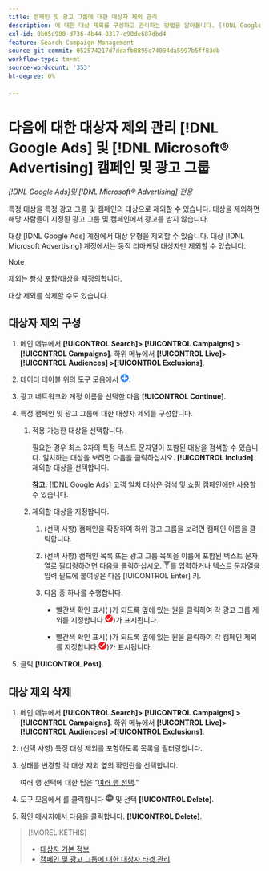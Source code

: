 ```yaml
---
title: 캠페인 및 광고 그룹에 대한 대상자 제외 관리
description: 에 대한 대상 제외를 구성하고 관리하는 방법을 알아봅니다. [!DNL Google Ads] 및 [!DNL Microsoft® Advertising] 캠페인 및 광고 그룹.
exl-id: 0b05d980-d736-4b44-8317-c90de687dbd4
feature: Search Campaign Management
source-git-commit: 052574217d7ddafb8895c74094da5997b5ff83db
workflow-type: tm+mt
source-wordcount: '353'
ht-degree: 0%

---
```


# 다음에 대한 대상자 제외 관리 [!DNL Google Ads] 및 [!DNL Microsoft® Advertising] 캠페인 및 광고 그룹

*[!DNL Google Ads]및 [!DNL Microsoft® Advertising] 전용*

특정 대상을 특정 광고 그룹 및 캠페인의 대상으로 제외할 수 있습니다. 대상을 제외하면 해당 사람들이 지정된 광고 그룹 및 캠페인에서 광고를 받지 않습니다.

대상 [!DNL Google Ads] 계정에서 대상 유형을 제외할 수 있습니다. 대상 [!DNL Microsoft Advertising] 계정에서는 동적 리마케팅 대상자만 제외할 수 있습니다.

>[!NOTE]
>
>제외는 항상 포함/대상을 재정의합니다.

대상 제외를 삭제할 수도 있습니다.

## 대상자 제외 구성

1. 메인 메뉴에서 **[!UICONTROL Search]> [!UICONTROL Campaigns] >[!UICONTROL Campaigns]**. 하위 메뉴에서 **[!UICONTROL Live]> [!UICONTROL Audiences] >[!UICONTROL Exclusions]**.

1. 데이터 테이블 위의 도구 모음에서 ![만들기](/help/search-social-commerce/assets/add.png "만들기").

1. 광고 네트워크와 계정 이름을 선택한 다음 **[!UICONTROL Continue]**.

1. 특정 캠페인 및 광고 그룹에 대한 대상자 제외를 구성합니다.

   1. 적용 가능한 대상을 선택합니다.

      필요한 경우 최소 3자의 특정 텍스트 문자열이 포함된 대상을 검색할 수 있습니다. 일치하는 대상을 보려면 다음을 클릭하십시오. **[!UICONTROL Include]** 제외할 대상을 선택합니다.

      **참고:** [!DNL Google Ads] 고객 일치 대상은 검색 및 쇼핑 캠페인에만 사용할 수 있습니다.

   1. 제외할 대상을 지정합니다.

      1. (선택 사항) 캠페인을 확장하여 하위 광고 그룹을 보려면 캠페인 이름을 클릭합니다.

      1. (선택 사항) 캠페인 목록 또는 광고 그룹 목록을 이름에 포함된 텍스트 문자열로 필터링하려면 다음을 클릭하십시오. ![필터](/help/search-social-commerce/assets/filter.png "필터")를 입력하거나 텍스트 문자열을 입력 필드에 붙여넣은 다음 [!UICONTROL Enter] 키.

      1. 다음 중 하나를 수행합니다.

         * 빨간색 확인 표시( )가 되도록 옆에 있는 원을 클릭하여 각 광고 그룹 제외를 지정합니다.![제외](/help/search-social-commerce/assets/exclude.png "제외"))가 표시됩니다.

         * 빨간색 확인 표시( )가 되도록 옆에 있는 원을 클릭하여 각 캠페인 제외를 지정합니다.![제외](/help/search-social-commerce/assets/exclude.png "제외"))가 표시됩니다.

1. 클릭 **[!UICONTROL Post]**.

## 대상 제외 삭제

1. 메인 메뉴에서 **[!UICONTROL Search]> [!UICONTROL Campaigns] >[!UICONTROL Campaigns]**. 하위 메뉴에서 **[!UICONTROL Live]> [!UICONTROL Audiences] >[!UICONTROL Exclusions]**.

1. (선택 사항) 특정 대상 제외를 포함하도록 목록을 필터링합니다.

1. 상태를 변경할 각 대상 제외 옆의 확인란을 선택합니다.

   여러 행 선택에 대한 팁은 &quot;[여러 행 선택](/help/search-social-commerce/common-tasks/navigation-editing-selection/multiple-rows-select.md).&quot;

1. 도구 모음에서 를 클릭합니다 ![추가 작업](/help/search-social-commerce/assets/more.png "추가 작업") 및 선택 **[!UICONTROL Delete]**.

1. 확인 메시지에서 다음을 클릭합니다. **[!UICONTROL Delete]**.

>[!MORELIKETHIS]
>
>* [대상자 기본 정보](audience-about.md)
>* [캠페인 및 광고 그룹에 대한 대상자 타겟 관리](/help/search-social-commerce/campaign-management/campaigns/audience-targets-manage.md)
